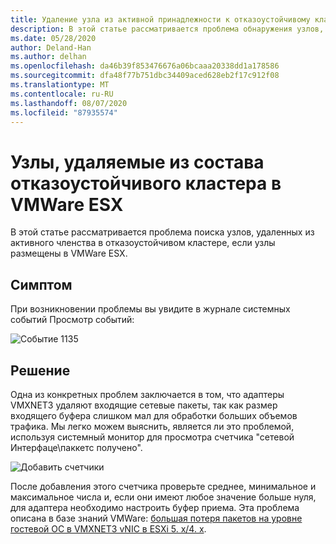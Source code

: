 ```yaml
---
title: Удаление узла из активной принадлежности к отказоустойчивому кластеру
description: В этой статье рассматривается проблема обнаружения узлов, удаленных из активного членства в отказоустойчивом кластере.
ms.date: 05/28/2020
author: Deland-Han
ms.author: delhan
ms.openlocfilehash: da46b39f853476676a06bcaaa20338dd1a178586
ms.sourcegitcommit: dfa48f77b751dbc34409aced628eb2f17c912f08
ms.translationtype: MT
ms.contentlocale: ru-RU
ms.lasthandoff: 08/07/2020
ms.locfileid: "87935574"
---
```

# <a name="nodes-being-removed-from-failover-cluster-membership-on-vmware-esx"></a>Узлы, удаляемые из состава отказоустойчивого кластера в VMWare ESX

В этой статье рассматривается проблема поиска узлов, удаленных из активного членства в отказоустойчивом кластере, если узлы размещены в VMWare ESX.

## <a name="symptom"></a>Симптом

При возникновении проблемы вы увидите в журнале системных событий Просмотр событий:

![Событие 1135](media/nodes-failover-cluster-vmware/1135.png)

## <a name="resolution"></a>Решение

Одна из конкретных проблем заключается в том, что адаптеры VMXNET3 удаляют входящие сетевые пакеты, так как размер входящего буфера слишком мал для обработки больших объемов трафика. Мы легко можем выяснить, является ли это проблемой, используя системный монитор для просмотра счетчика "сетевой Интерфаце\паккетс получено".

![Добавить счетчики](media/nodes-failover-cluster-vmware/0527.png)

После добавления этого счетчика проверьте среднее, минимальное и максимальное числа и, если они имеют любое значение больше нуля, для адаптера необходимо настроить буфер приема. Эта проблема описана в базе знаний VMWare: [большая потеря пакетов на уровне гостевой ОС в VMXNET3 vNIC в ESXi 5. x/4. x](https://kb.vmware.com/s/article/2039495).
